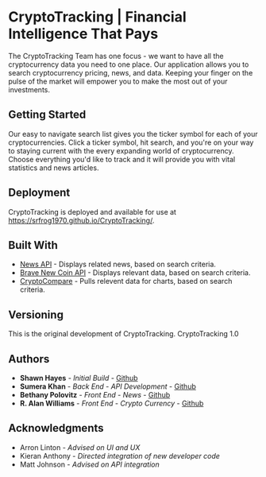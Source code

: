 # CryptoTracking | Financial Intelligence That Pays

The CryptoTracking Team has one focus - we want to have all the cryptocurrency data you need to one place. Our application allows you to search cryptocurrency pricing, news, and data. Keeping your finger on the pulse of the market will empower you to make the most out of your investments.

## Getting Started

Our easy to navigate search list gives you the ticker symbol for each of your cryptocurrencies. Click a ticker symbol, hit search, and you're on your way to staying current with the every expanding world of cryptocurrency. Choose everything you'd like to track and it will provide you with vital statistics and news articles.

## Deployment

CryptoTracking is deployed and available for use at https://srfrog1970.github.io/CryptoTracking/.

## Built With

* [News API](https://newsapi.org/) - Displays related news, based on search criteria.
* [Brave New Coin API](https://bravenewcoin.com/developers) - Displays relevant data, based on search criteria.
* [CryptoCompare](https://www.cryptocompare.com/) - Pulls relevent data for charts, based on search criteria.

## Versioning

This is the original development of CryptoTracking. 
CryptoTracking 1.0

## Authors

* **Shawn Hayes** - *Initial Build* - [Github](https://github.com/srfrog1970)
* **Sumera Khan** - *Back End - API Development* - [Github](https://github.com/sumerakhan16)
* **Bethany Polovitz** - *Front End - News* - [Github](https://github.com/bpolo15)
* **R. Alan Williams** - *Front End - Crypto Currency* - [Github](https://github.com/rwilliams01101)

## Acknowledgments

* Arron Linton - *Advised on UI and UX*
* Kieran Anthony - *Directed integration of new developer code*
* Matt Johnson - *Advised on API integration*
